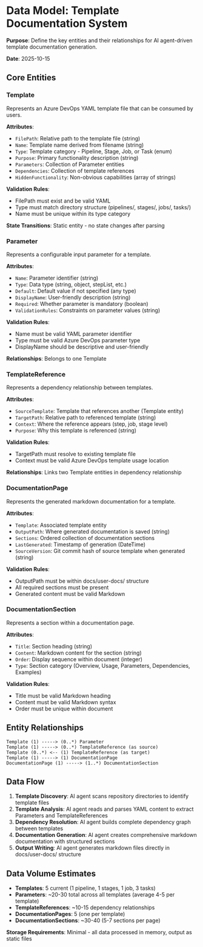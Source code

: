 # Data Model: Template Documentation System

**Purpose**: Define the key entities and their relationships for AI agent-driven template documentation generation.

**Date**: 2025-10-15

## Core Entities

### Template

Represents an Azure DevOps YAML template file that can be consumed by users.

**Attributes**:

- `FilePath`: Relative path to the template file (string)
- `Name`: Template name derived from filename (string)
- `Type`: Template category - Pipeline, Stage, Job, or Task (enum)
- `Purpose`: Primary functionality description (string)
- `Parameters`: Collection of Parameter entities
- `Dependencies`: Collection of template references
- `HiddenFunctionality`: Non-obvious capabilities (array of strings)

**Validation Rules**:

- FilePath must exist and be valid YAML
- Type must match directory structure (pipelines/, stages/, jobs/, tasks/)
- Name must be unique within its type category

**State Transitions**: Static entity - no state changes after parsing

### Parameter

Represents a configurable input parameter for a template.

**Attributes**:

- `Name`: Parameter identifier (string)
- `Type`: Data type (string, object, stepList, etc.)
- `Default`: Default value if not specified (any type)
- `DisplayName`: User-friendly description (string)
- `Required`: Whether parameter is mandatory (boolean)
- `ValidationRules`: Constraints on parameter values (string)

**Validation Rules**:

- Name must be valid YAML parameter identifier
- Type must be valid Azure DevOps parameter type
- DisplayName should be descriptive and user-friendly

**Relationships**: Belongs to one Template

### TemplateReference

Represents a dependency relationship between templates.

**Attributes**:

- `SourceTemplate`: Template that references another (Template entity)
- `TargetPath`: Relative path to referenced template (string)
- `Context`: Where the reference appears (step, job, stage level)
- `Purpose`: Why this template is referenced (string)

**Validation Rules**:

- TargetPath must resolve to existing template file
- Context must be valid Azure DevOps template usage location

**Relationships**: Links two Template entities in dependency relationship

### DocumentationPage

Represents the generated markdown documentation for a template.

**Attributes**:

- `Template`: Associated template entity
- `OutputPath`: Where generated documentation is saved (string)
- `Sections`: Ordered collection of documentation sections
- `LastGenerated`: Timestamp of generation (DateTime)
- `SourceVersion`: Git commit hash of source template when generated (string)

**Validation Rules**:

- OutputPath must be within docs/user-docs/ structure
- All required sections must be present
- Generated content must be valid Markdown

### DocumentationSection

Represents a section within a documentation page.

**Attributes**:

- `Title`: Section heading (string)
- `Content`: Markdown content for the section (string)
- `Order`: Display sequence within document (integer)
- `Type`: Section category (Overview, Usage, Parameters, Dependencies, Examples)

**Validation Rules**:

- Title must be valid Markdown heading
- Content must be valid Markdown syntax
- Order must be unique within document

## Entity Relationships

```
Template (1) -----> (0..*) Parameter
Template (1) -----> (0..*) TemplateReference (as source)
Template (0..*) <-- (1) TemplateReference (as target)
Template (1) -----> (1) DocumentationPage
DocumentationPage (1) -----> (1..*) DocumentationSection
```

## Data Flow

1. **Template Discovery**: AI agent scans repository directories to identify template files
2. **Template Analysis**: AI agent reads and parses YAML content to extract Parameters and TemplateReferences
3. **Dependency Resolution**: AI agent builds complete dependency graph between templates
4. **Documentation Generation**: AI agent creates comprehensive markdown documentation with structured sections
5. **Output Writing**: AI agent generates markdown files directly in docs/user-docs/ structure

## Data Volume Estimates

- **Templates**: 5 current (1 pipeline, 1 stages, 1 job, 3 tasks)
- **Parameters**: ~20-30 total across all templates (average 4-5 per template)
- **TemplateReferences**: ~10-15 dependency relationships
- **DocumentationPages**: 5 (one per template)
- **DocumentationSections**: ~30-40 (5-7 sections per page)

**Storage Requirements**: Minimal - all data processed in memory, output as static files

